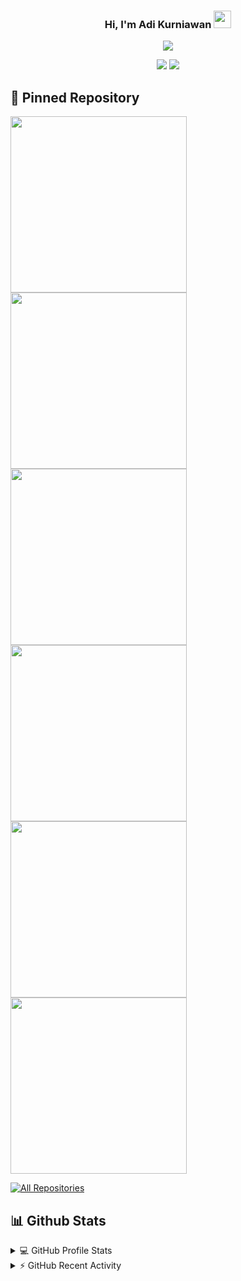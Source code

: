 <h3 align="center">
  Hi, I'm Adi Kurniawan
  <img src="https://media.giphy.com/media/hvRJCLFzcasrR4ia7z/giphy.gif" width="28">
</h3>

<p align="center">
  <a href="https://github.com/adikurniawanid"><img src="https://readme-typing-svg.herokuapp.com/?lines=Backend%20developer;Love%20to%20learn%20new%20things;Welcome&font=Fira%20Code&center=true&width=440&height=45&color=f9bc2f&vCenter=true&size=22"></a>
</p>
<p align="center">
  <a href="https://adikurniawanid.github.io/"><img src="https://custom-icon-badges.herokuapp.com/badge/-About%20Me-282828?style=for-the-badge&logo=package&logoColor=yellow"/></a>
  <a href="https://adikurniawanid.github.io/blog"><img src="https://custom-icon-badges.herokuapp.com/badge/-My%20Blog-282828?style=for-the-badge&logo=package&logoColor=yellow"></a>
</p>

## 📘 Pinned Repository
<p align="left">
  <a href="https://github.com/adikurniawanid/rhapsody-theme"><img width="282" src="https://denvercoder1-github-readme-stats.vercel.app/api/pin/?username=adikurniawanid&repo=rhapsody-theme&theme=gruvbox&bg_color=282828&hide_border=true&line=d1a01f&point=c58545"></a>
  <a href="https://github.com/adikurniawanid/dotfiles"><img width="282" src="https://denvercoder1-github-readme-stats.vercel.app/api/pin/?username=adikurniawanid&repo=dotfiles&theme=gruvbox&bg_color=282828&hide_border=true&line=d1a01f&point=c58545" ></a>
  <a href="https://github.com/adikurniawanid/express-secondhand-api"><img width="282" src="https://denvercoder1-github-readme-stats.vercel.app/api/pin/?username=adikurniawanid&repo=express-secondhand-api&theme=gruvbox&bg_color=282828&hide_border=true&line=d1a01f&point=c58545"></a>
   <a href="https://github.com/adikurniawanid/react-secondhand-web"><img width="282" src="https://denvercoder1-github-readme-stats.vercel.app/api/pin/?username=adikurniawanid&repo=react-secondhand-web&theme=gruvbox&bg_color=282828&hide_border=true&line=d1a01f&point=c58545"></a>
  <a href="https://github.com/adikurniawanid/Java-OpenCV-FaceDetection"><img width="282" src="https://denvercoder1-github-readme-stats.vercel.app/api/pin/?username=adikurniawanid&repo=Java-OpenCV-FaceDetection&theme=gruvbox&bg_color=282828&hide_border=true&line=d1a01f&point=c58545"></a>
  <a href="https://github.com/adikurniawanid/blog"><img width="282" src="https://denvercoder1-github-readme-stats.vercel.app/api/pin/?username=adikurniawanid&repo=blog&theme=gruvbox&bg_color=282828&hide_border=true&line=d1a01f&point=c58545"></a>
</p>
<p align="left">
  <a href="https://github.com/adikurniawanid?tab=repositories"><img alt="All Repositories" title="All Repositories" src="https://custom-icon-badges.herokuapp.com/badge/-All%20Repos-282828?style=for-the-badge&logoColor=f9bc2f&logo=repo"/></a>
</p>

## 📊 Github Stats
<details> 
    <summary>💻 GitHub Profile Stats</summary>
<p align="left">
  <a href="https://adikurniawanid.github.io/">
  <img width="49.5%" src="https://github-readme-stats.vercel.app/api?username=adikurniawanid&show_icons=true&theme=gruvbox&hide_border=true" />
  <img width="49.5%" src="https://github-readme-streak-stats.herokuapp.com/?user=adikurniawanid&theme=gruvbox&hide_border=true" />
    <p align="center">
    <img src="https://github-readme-stats.vercel.app/api/top-langs/?username=adikurniawanid&langs_count=8&layout=compact&theme=gruvbox&bg_color=282828&hide_border=true&line=d1a01f&point=c58545" />
    </p>
  </a>
      <p>
    Note: Most used languages is only a metric of the languages my public code consists of and doesn't reflect experience or skill level.
    </p>
</p>
</details>

<details> 
    <summary>⚡  GitHub Recent Activity</summary>
<p align="left">
  <a href="https://adikurniawanid.github.io/">
  <img src="https://activity-graph.herokuapp.com/graph?username=adikurniawanid&custom_title=Adi%20Kurniawan%20Contribution%20Graph&theme=gruvbox&bg_color=282828&hide_border=true&line=d1a01f&point=c58545" />
  </a>
</p>
</details>

